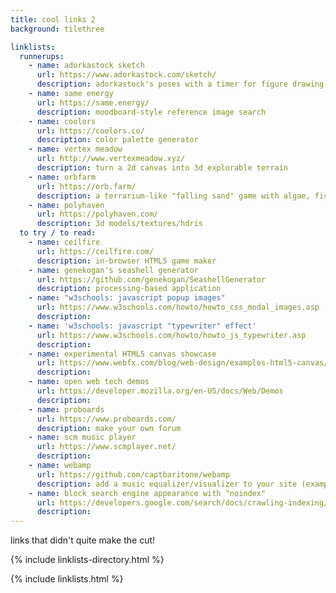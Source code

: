 ```yaml
---
title: cool links 2
background: tilethree

linklists:
  runnerups:
    - name: adorkastock sketch
      url: https://www.adorkastock.com/sketch/
      description: adorkastock's poses with a timer for figure drawing
    - name: same energy
      url: https://same.energy/
      description: moodboard-style reference image search
    - name: coolors
      url: https://coolors.co/
      description: color palette generator
    - name: vertex meadow
      url: http://www.vertexmeadow.xyz/
      description: turn a 2d canvas into 3d explorable terrain
    - name: orbfarm
      url: https://orb.farm/
      description: a terrarium-like "falling sand" game with algae, fish, and more. even has an oxygen meter...!
    - name: polyhaven
      url: https://polyhaven.com/
      description: 3d models/textures/hdris
  to try / to read:
    - name: ceilfire
      url: https://ceilfire.com/
      description: in-browser HTML5 game maker
    - name: genekogan's seashell generator
      url: https://github.com/genekogan/SeashellGenerator
      description: processing-based application
    - name: "w3schools: javascript popup images"
      url: https://www.w3schools.com/howto/howto_css_modal_images.asp
      description:
    - name: 'w3schools: javascript "typewriter" effect'
      url: https://www.w3schools.com/howto/howto_js_typewriter.asp
      description:
    - name: experimental HTML5 canvas showcase
      url: https://www.webfx.com/blog/web-design/examples-html5-canvas/
      description:
    - name: open web tech demos
      url: https://developer.mozilla.org/en-US/docs/Web/Demos
      description:
    - name: proboards
      url: https://www.proboards.com/
      description: make your own forum
    - name: scm music player
      url: https://www.scmplayer.net/
      description:
    - name: webamp
      url: https://github.com/captbaritone/webamp
      description: add a music equalizer/visualizer to your site (example page have flashing colors)
    - name: block search engine appearance with "noindex"
      url: https://developers.google.com/search/docs/crawling-indexing/block-indexing
      description:
---
```


links that didn't quite make the cut!

{% include linklists-directory.html %}

{% include linklists.html %}
